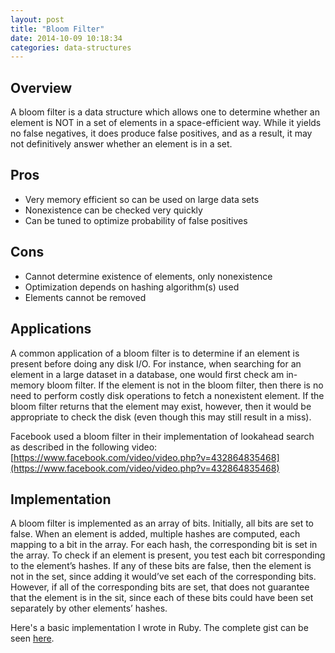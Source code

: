```yaml
---
layout: post
title: "Bloom Filter"
date: 2014-10-09 10:18:34
categories: data-structures
---
```


## Overview

A bloom filter is a data structure which allows one to determine whether an
element is NOT in a set of elements in a space-efficient way. While it yields
no false negatives, it does produce false positives, and as a result, it may
not definitively answer whether an element is in a set.

## Pros

* Very memory efficient so can be used on large data sets
* Nonexistence can be checked very quickly
* Can be tuned to optimize probability of false positives

## Cons

* Cannot determine existence of elements, only nonexistence
* Optimization depends on hashing algorithm(s) used
* Elements cannot be removed

## Applications

A common application of a bloom filter is to determine if an element is
present before doing any disk I/O. For instance, when searching for an element
in a large dataset in a database, one would first check am in-memory bloom filter.
If the element is not in the bloom filter, then there is no need to perform costly
disk operations to fetch a nonexistent element. If the bloom filter returns that
the element may exist, however, then it would be appropriate to check the disk
(even though this may still result in a miss).

Facebook used a bloom filter in their implementation of lookahead search as described
in the following video: [https://www.facebook.com/video/video.php?v=432864835468](https://www.facebook.com/video/video.php?v=432864835468)

## Implementation

A bloom filter is implemented as an array of bits. Initially, all bits are set to
false. When an element is added, multiple hashes are computed, each mapping to a
bit in the array. For each hash, the corresponding bit is set in the array. To
check if an element is present, you test each bit corresponding to the element’s
hashes. If any of these bits are false, then the element is not in the set, since
adding it would’ve set each of the corresponding bits. However, if all of the
corresponding bits are set, that does not guarantee that the element is in the sit,
since each of these bits could have been set separately by other elements’ hashes.

Here's a basic implementation I wrote in Ruby. The complete gist can be seen [here](https://gist.github.com/okalex/14688ab3a49d6ead1c67).

<script src="https://gist.github.com/okalex/14688ab3a49d6ead1c67.js?file=bloom_filter.rb"></script>
